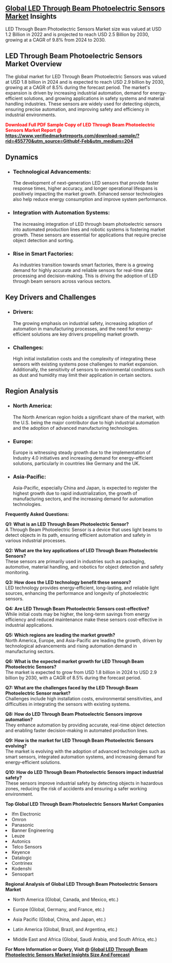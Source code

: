<h2><a href="https://www.verifiedmarketreports.com/download-sample/?rid=455770&amp;utm_source=Githubf&amp;utm_medium=204" target="_blank">Global LED Through Beam Photoelectric Sensors Market</a> Insights</h2><p>LED Through Beam Photoelectric Sensors Market size was valued at USD 1.2 Billion in 2022 and is projected to reach USD 2.5 Billion by 2030, growing at a CAGR of 9.8% from 2024 to 2030.</p><p> <h2>LED Through Beam Photoelectric Sensors Market Overview</h2> <p>The global market for LED Through Beam Photoelectric Sensors was valued at USD 1.8 billion in 2024 and is expected to reach USD 2.9 billion by 2030, growing at a CAGR of 8.5% during the forecast period. The market's expansion is driven by increasing industrial automation, demand for energy-efficient solutions, and growing applications in safety systems and material handling industries. These sensors are widely used for detecting objects, ensuring precise automation, and improving safety and efficiency in industrial environments.</p> <p><strong><p><span class=""><span style="color: #ff0000;"><strong>Download Full PDF Sample Copy of LED Through Beam Photoelectric Sensors Market Report</strong> @ </span><a href="https://www.verifiedmarketreports.com/download-sample/?rid=455770&amp;utm_source=Githubf-Feb&amp;utm_medium=204" target="_blank">https://www.verifiedmarketreports.com/download-sample/?rid=455770&amp;utm_source=Githubf-Feb&amp;utm_medium=204</a></span></p></strong></p> <h2>Dynamics</h2> <ul> <li><h3>Technological Advancements:</h3> The development of next-generation LED sensors that provide faster response times, higher accuracy, and longer operational lifespans is positively impacting the market growth. Enhanced sensor technologies also help reduce energy consumption and improve system performance.</li> <li><h3>Integration with Automation Systems:</h3> The increasing integration of LED through beam photoelectric sensors into automated production lines and robotic systems is fostering market growth. These sensors are essential for applications that require precise object detection and sorting.</li> <li><h3>Rise in Smart Factories:</h3> As industries transition towards smart factories, there is a growing demand for highly accurate and reliable sensors for real-time data processing and decision-making. This is driving the adoption of LED through beam sensors across various sectors.</li> </ul> <h2>Key Drivers and Challenges</h2> <ul> <li><h3>Drivers:</h3> The growing emphasis on industrial safety, increasing adoption of automation in manufacturing processes, and the need for energy-efficient solutions are key drivers propelling market growth.</li> <li><h3>Challenges:</h3> High initial installation costs and the complexity of integrating these sensors with existing systems pose challenges to market expansion. Additionally, the sensitivity of sensors to environmental conditions such as dust and humidity may limit their application in certain sectors.</li> </ul> <h2>Region Analysis</h2> <ul> <li><h3>North America:</h3> The North American region holds a significant share of the market, with the U.S. being the major contributor due to high industrial automation and the adoption of advanced manufacturing technologies.</li> <li><h3>Europe:</h3> Europe is witnessing steady growth due to the implementation of Industry 4.0 initiatives and increasing demand for energy-efficient solutions, particularly in countries like Germany and the UK.</li> <li><h3>Asia-Pacific:</h3> Asia-Pacific, especially China and Japan, is expected to register the highest growth due to rapid industrialization, the growth of manufacturing sectors, and the increasing demand for automation technologies.</li> </ul> <p><strong>Frequently Asked Questions:</strong></p> <p><strong>Q1: What is an LED Through Beam Photoelectric Sensor?</strong><br> A Through Beam Photoelectric Sensor is a device that uses light beams to detect objects in its path, ensuring efficient automation and safety in various industrial processes.</p> <p><strong>Q2: What are the key applications of LED Through Beam Photoelectric Sensors?</strong><br> These sensors are primarily used in industries such as packaging, automotive, material handling, and robotics for object detection and safety monitoring.</p> <p><strong>Q3: How does the LED technology benefit these sensors?</strong><br> LED technology provides energy-efficient, long-lasting, and reliable light sources, enhancing the performance and longevity of photoelectric sensors.</p> <p><strong>Q4: Are LED Through Beam Photoelectric Sensors cost-effective?</strong><br> While initial costs may be higher, the long-term savings from energy efficiency and reduced maintenance make these sensors cost-effective in industrial applications.</p> <p><strong>Q5: Which regions are leading the market growth?</strong><br> North America, Europe, and Asia-Pacific are leading the growth, driven by technological advancements and rising automation demand in manufacturing sectors.</p> <p><strong>Q6: What is the expected market growth for LED Through Beam Photoelectric Sensors?</strong><br> The market is expected to grow from USD 1.8 billion in 2024 to USD 2.9 billion by 2030, with a CAGR of 8.5% during the forecast period.</p> <p><strong>Q7: What are the challenges faced by the LED Through Beam Photoelectric Sensor market?</strong><br> Challenges include high installation costs, environmental sensitivities, and difficulties in integrating the sensors with existing systems.</p> <p><strong>Q8: How do LED Through Beam Photoelectric Sensors improve automation?</strong><br> They enhance automation by providing accurate, real-time object detection and enabling faster decision-making in automated production lines.</p> <p><strong>Q9: How is the market for LED Through Beam Photoelectric Sensors evolving?</strong><br> The market is evolving with the adoption of advanced technologies such as smart sensors, integrated automation systems, and increasing demand for energy-efficient solutions.</p> <p><strong>Q10: How do LED Through Beam Photoelectric Sensors impact industrial safety?</strong><br> These sensors improve industrial safety by detecting objects in hazardous zones, reducing the risk of accidents and ensuring a safer working environment.</p> </p><p><strong>Top Global LED Through Beam Photoelectric Sensors Market Companies</strong></p><div data-test-id=""><p><li>Ifm Electronic</li><li> Omron</li><li> Panasonic</li><li> Banner Engineering</li><li> Leuze</li><li> Autonics</li><li> Telco Sensors</li><li> Keyence</li><li> Datalogic</li><li> Contrinex</li><li> Kodenshi</li><li> Sensopart</li></p><div><strong>Regional Analysis of&nbsp;Global LED Through Beam Photoelectric Sensors Market</strong></div><ul><li dir="ltr"><p dir="ltr">North America&nbsp;(Global, Canada, and Mexico, etc.)</p></li><li dir="ltr"><p dir="ltr">Europe (Global, Germany, and France, etc.)</p></li><li dir="ltr"><p dir="ltr">Asia Pacific&nbsp;(Global, China, and Japan, etc.)</p></li><li dir="ltr"><p dir="ltr">Latin America&nbsp;(Global, Brazil, and Argentina, etc.)</p></li><li dir="ltr">Middle East and Africa&nbsp;(Global, Saudi Arabia, and South Africa, etc.)</li></ul><p><strong>For More Information or Query, Visit @&nbsp;</strong><strong><a href="https://www.verifiedmarketreports.com/product/led-through-beam-photoelectric-sensors-market/?utm_source=Githubf&amp;utm_medium=204" target="_blank">Global LED Through Beam Photoelectric Sensors Market Insights Size And Forecast</a></strong></p></div>
